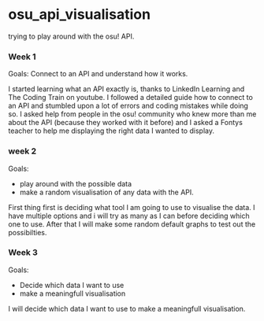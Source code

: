 # osu_api_visualisation
trying to play around with the osu! API.


### Week 1
Goals: Connect to an API and understand how it works.

I started learning what an API exactly is, thanks to LinkedIn Learning and The Coding Train on youtube.
I followed a detailed guide how to connect to an API and stumbled upon a lot of errors and coding mistakes while doing so. 
I asked help from people in the osu! community who knew more than me about the API (because they worked with it before) and I asked a
Fontys teacher to help me displaying the right data I wanted to display.

### week 2
Goals:
- play around with the possible data
- make a random visualisation of any data with the API.

First thing first is deciding what tool I am going to use to visualise the data. I have multiple options and i will try as many as I 
can before deciding which one to use.
After that I will make some random default graphs to test out the possibilties.

### Week 3
Goals:
- Decide which data I want to use 
- make a meaningfull visualisation

I will decide which data I want to use to make a meaningfull visualisation.
